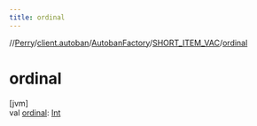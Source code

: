 ```yaml
---
title: ordinal
---
```

//[Perry](../../../../index.html)/[client.autoban](../../index.html)/[AutobanFactory](../index.html)/[SHORT_ITEM_VAC](index.html)/[ordinal](ordinal.html)



# ordinal



[jvm]\
val [ordinal](ordinal.html): [Int](https://kotlinlang.org/api/latest/jvm/stdlib/kotlin/-int/index.html)




